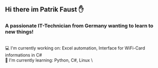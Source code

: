 ## Hi there im Patrik Faust ✋
### A passionate IT-Technician from Germany wanting to learn to new things! 

 \
💻 I'm currently working on: Excel automation, Interface for WiFi-Card informations in C#\
🧠 I'm currently learning: Python, C#, Linux
\
<!--
**P-Faust/P-Faust** is a ✨ _special_ ✨ repository because its `README.md` (this file) appears on your GitHub profile.

Here are some ideas to get you started:

- 🔭 I’m currently working on ...
- 🌱 I’m currently learning ...
- 👯 I’m looking to collaborate on ...
- 🤔 I’m looking for help with ...
- 💬 Ask me about ...
- 📫 How to reach me: ...
- 😄 Pronouns: ...
- ⚡ Fun fact: ...
-->
